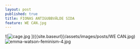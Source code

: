 ```yaml
---
layout: post
published: true
title: FIONAS ANTIGUBBVÄLDE SIDA
feature: WE CAN.jpg
---
```

![![cage.jpg]({{site.baseurl}}/assets/images/posts/cage.jpg)
]({{site.baseurl}}/assets/images/posts/WE CAN.jpg)
![emma-watson-feminism-4.jpg]({{site.baseurl}}/assets/images/posts/emma-watson-feminism-4.jpg)
